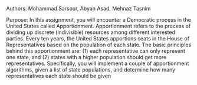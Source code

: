 Authors:
Mohammad Sarsour, Abyan Asad, Mehnaz Tasnim

Purpose:
In this assignment, you will encounter a Democratic process in the United States called Apportionment. Apportionment refers to the process of dividing up
discrete (indivisible) resources among different interested parties. Every ten years, the United States apportions seats in the House of Representatives based on the population of each state.
The basic principles behind this apportionment are: (1) each representative can only represent one state, and (2) states with a higher
population should get more representatives.
Specifically, you will implement a couple of apportionment algorithms, given a list of state populations, and determine how many representatives each state should be given
